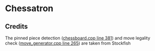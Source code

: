 # Chessatron


## Credits

The pinned piece detection ([chessboard.cpp line 381](src/chessboard.cpp#L381)) and move legality check ([move_generator.cpp line 265](src/move_generator.cpp#L265)) are taken from Stockfish